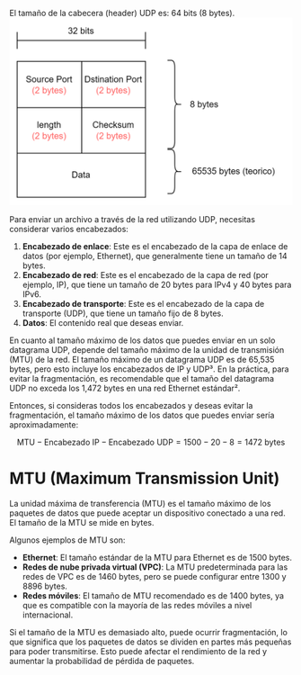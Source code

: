 El tamaño de la cabecera (header) UDP es: 64 bits (8 bytes).
![alt text](image-2.png)

Para enviar un archivo a través de la red utilizando UDP, necesitas considerar varios encabezados:

1. **Encabezado de enlace**: Este es el encabezado de la capa de enlace de datos (por ejemplo, Ethernet), que generalmente tiene un tamaño de 14 bytes.
2. **Encabezado de red**: Este es el encabezado de la capa de red (por ejemplo, IP), que tiene un tamaño de 20 bytes para IPv4 y 40 bytes para IPv6.
3. **Encabezado de transporte**: Este es el encabezado de la capa de transporte (UDP), que tiene un tamaño fijo de 8 bytes.
4. **Datos**: El contenido real que deseas enviar.

En cuanto al tamaño máximo de los datos que puedes enviar en un solo datagrama UDP, depende del tamaño máximo de la unidad de transmisión (MTU) de la red. El tamaño máximo de un datagrama UDP es de 65,535 bytes, pero esto incluye los encabezados de IP y UDP³. En la práctica, para evitar la fragmentación, es recomendable que el tamaño del datagrama UDP no exceda los 1,472 bytes en una red Ethernet estándar².

Entonces, si consideras todos los encabezados y deseas evitar la fragmentación, el tamaño máximo de los datos que puedes enviar sería aproximadamente:

$$ \text{MTU} - \text{Encabezado IP} - \text{Encabezado UDP} = 1500 - 20 - 8 = 1472 \text{ bytes} $$

# MTU (Maximum Transmission Unit)
La unidad máxima de transferencia (MTU) es el tamaño máximo de los paquetes de datos que puede aceptar un dispositivo conectado a una red. El tamaño de la MTU se mide en bytes. 

Algunos ejemplos de MTU son: 
- **Ethernet**: El tamaño estándar de la MTU para Ethernet es de 1500 bytes. 
- **Redes de nube privada virtual (VPC)**: La MTU predeterminada para las redes de VPC es de 1460 bytes, pero se puede configurar entre 1300 y 8896 bytes. 
- **Redes móviles**: El tamaño de MTU recomendado es de 1400 bytes, ya que es compatible con la mayoría de las redes móviles a nivel internacional. 


Si el tamaño de la MTU es demasiado alto, puede ocurrir fragmentación, lo que significa que los paquetes de datos se dividen en partes más pequeñas para poder transmitirse. Esto puede afectar el rendimiento de la red y aumentar la probabilidad de pérdida de paquetes.

